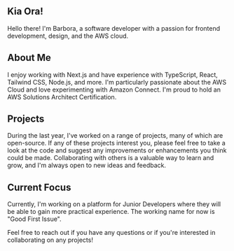 ## Kia Ora!

Hello there! I'm Barbora, a software developer with a passion for frontend development, design, and the AWS cloud.

## About Me
I enjoy working with Next.js and have experience with TypeScript, React, Tailwind CSS, Node.js, and more. I'm particularly passionate about the AWS Cloud and love experimenting with Amazon Connect. I'm proud to hold an AWS Solutions Architect Certification.

## Projects
During the last year, I've worked on a range of projects, many of which are open-source. If any of these projects interest you, please feel free to take a look at the code and suggest any improvements or enhancements you think could be made. Collaborating with others is a valuable way to learn and grow, and I'm always open to new ideas and feedback.

## Current Focus
Currently, I'm working on a platform for Junior Developers where they will be able to gain more practical experience. The working name for now is "Good First Issue".

Feel free to reach out if you have any questions or if you're interested in collaborating on any projects!

